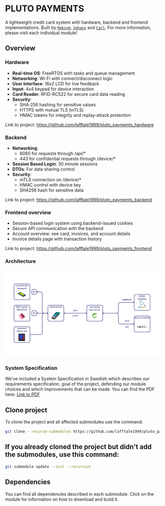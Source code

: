 # PLUTO PAYMENTS
A lightweight credit card system with hardware, backend and frontend implementations. Built by [`Maksym`](https://github.com/Zar000), [`Johann`](https://github.com/hager3737) and [`Carl`](https://github.com/lafftale1999). For more information, please visit each individual module!

## Overview
### Hardware
- **Real-time OS**: FreeRTOS with tasks and queue management  
- **Networking**: Wi-Fi with connect/disconnect logic  
- **User Interface**: 16x2 LCD for live feedback  
- **Input**: 4x4 keypad for device interaction  
- **Card Reader**: RFID-RC522 for secure card data reading  
- **Security**:  
  - SHA-256 hashing for sensitive values  
  - HTTPS with mutual TLS (mTLS)  
  - HMAC tokens for integrity and replay-attack protection  

Link to project: https://github.com/lafftale1999/pluto_payments_hardware

### Backend
* **Networking**:
  - 8080 for requests through /api/*
  - 443 for confidential requests through /device/*
* **Session Based Login**: 30 minute sessions
* **DTOs**: For data sharing control
* **Security**:
  - mTLS connection on /device/*
  - HMAC control with device key
  - SHA256 hash for sensitive data

Link to project: https://github.com/lafftale1999/pluto_payments_backend

### Frontend overview
* Session-based login system using backend-issued cookies
* Secure API communication with the backend
* Account overview: see card, invoices, and account details
* Invoice details page with transaction history

Link to project: https://github.com/lafftale1999/pluto_payments_frontend

### Architecture
![System Architecture describing the whole ecosystem](resources/Pluto%20Payments%20Systemarkitektur.png)

### System Specification
We've included a System Specification in Swedish which describes our requirements specification, goal of the project, defending our module choices and which improvements that can be made. You can find the PDF here: [Link to PDF](resources/PlutoPayments.pdf)

## Clone project
To clone the project and all affected submodules use the command:
```sh
git clone --recurse-submodules https://github.com/lafftale1999/pluto_payments.git
```

## If you already cloned the project but didn't add the submodules, use this command:
```sh
git submodule update --init --recursive
```
## Dependencies
You can find all dependencies described in each submodule. Click on the module for information on how to download and build it.

